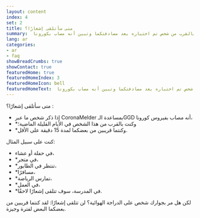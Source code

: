 ```yaml
---
layout: content
index: 4
set: 2
title: متى سأتلقى إشعارًا؟
summary:  بعد أن تواجدت بالقرب من شخص تم اختباره بعد مصادفتكما وتبين أنه مصاب بكورونا.
lang: ar
categories:
- ar
- faq
showBreadCrumbs: true
showContact: true
featuredHome: true
featuredHomeIndex: 3
featuredHomeIcon: bell
featuredHomeText:  بعد أن تواجدت بالقرب من شخص تم اختباره بعد مصادفتكما وتبين أنه مصاب بكورونا.
---
```


متى سأتلقى إشعارًا؟ :
* إذا ذكر شخص ما عبر CoronaMelder بمساعدة الـGGD أنه مصاب بفيروس كورونا،
* *وكنت بالقرب من هذا الشخص في الأيام القليلة الماضية؛     
* *وكنتما قريبين من بعضكما لمدة 15 دقيقة على الأقل.

كنت على سبيل المثال:
* في حفلة أو عشاء،
* *في متجر،
* *تنتظر في الطابور،
* *مسافرًا،
* *تمارس الرياضة،
* *في العمل،
* *في المدرسة،
سوف تتلقى إشعارًا لاحقًا.
 
لكن هل مر بجوارك شخص على الدراجة الهوائية؟ لن تتلقى إشعارًا: لقد كنتما قريبين من بعضكما البعض لفترة وجيزة. 

